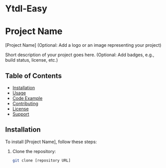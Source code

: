 # Ytdl-Easy
# Project Name

[Project Name] (Optional: Add a logo or an image representing your project)

Short description of your project goes here. (Optional: Add badges, e.g., build status, license, etc.)

## Table of Contents

- [Installation](#installation)
- [Usage](#usage)
- [Code Example](#code-example)
- [Contributing](#contributing)
- [License](#license)
- [Support](#support)

## Installation

To install [Project Name], follow these steps:

1. Clone the repository:

   ```bash
   git clone [repository URL]
   

